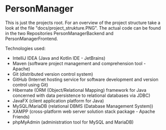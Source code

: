 # PersonManager

This is just the projects root. For an overview of the project structure take a look at the file "docs/project_strukture.PNG". The actual code can be found in the two Repositories PersonManagerBackend and PersonManagerFrontend.

Technologies used:
- IntelliJ IDEA (Java and Kotlin IDE - JetBrains)
- Maven (software project management and comprehension tool - Apache)
- Git (distributed version control system)
- GitHub (Internet hosting service for software development and version control using Git)
- Hibernate (ORM (Object/Relational Mapping) framework for Java concerned with data persistence to relational databases via JDBC)
- JavaFX (client application platform for Java)
- MySQL/MariaDB (relational DBMS (Database Management System))
- XAMPP (cross-platform web server solution stack package - Apache Friends)
- phpMyAdmin (administration tool for MySQL and MariaDB)
